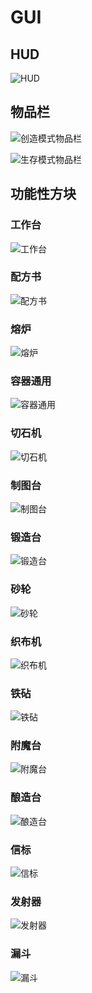 # GUI

<style>
    img {
        max-height: 75vh;
    }
</style>

## HUD
![HUD](../image/gui/hud.png)

## 物品栏
![创造模式物品栏](../image/gui/creative_inventory.png)

![生存模式物品栏](../image/gui/inventory.png)

## 功能性方块
### 工作台
![工作台](../image/gui/crafting_table.png)

### 配方书
![配方书](../image/gui/recipe_book.png)

### 熔炉
![熔炉](../image/gui/furnace.png)

### 容器通用
![容器通用](../image/gui/generic.png)

### 切石机
![切石机](../image/gui/stonecutter.png)

### 制图台
![制图台](../image/gui/cartography_table.png)

### 锻造台
![锻造台](../image/gui/smithing.png)

### 砂轮
![砂轮](../image/gui/grindstone.png)

### 织布机
![织布机](../image/gui/loom.png)

### 铁砧
![铁砧](../image/gui/anvil.png)

### 附魔台
![附魔台](../image/gui/enchanting_table.png)

### 酿造台
![酿造台](../image/gui/brewing_stand.png)

### 信标
![信标](../image/gui/beacon.png)

### 发射器
![发射器](../image/gui/dispenser.png)

### 漏斗
![漏斗](../image/gui/hopper.png)